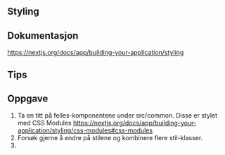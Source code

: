 ## Styling

## Dokumentasjon
https://nextjs.org/docs/app/building-your-application/styling

## Tips



## Oppgave
1. Ta en titt på felles-komponentene under src/common. 
   Disse er stylet med CSS Modules https://nextjs.org/docs/app/building-your-application/styling/css-modules#css-modules
2. Forsøk gjerne å endre på stilene og kombinere flere stil-klasser. 
3. 